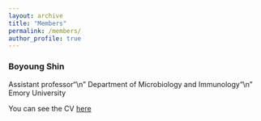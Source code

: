 ```yaml
---
layout: archive
title: "Members"
permalink: /members/
author_profile: true
---
```




### Boyoung Shin

Assistant professor“\n”
Department of Microbiology and Immunology“\n”
Emory University


You can see the CV [here](https://boyoung-shin.github.io/files/BShin_CV.pdf)
